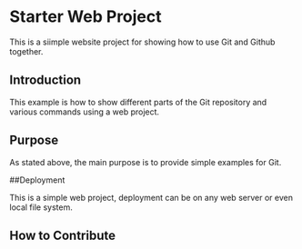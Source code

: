 # Starter Web Project

This is a siimple website project for showing how to use Git and Github together.

## Introduction

This example is how to show different parts of the Git repository and various commands using a web project.

## Purpose

As stated above, the main purpose is to provide simple examples for Git.

##Deployment

This is a simple web project, deployment can be on any web server or even local file system.

## How to Contribute